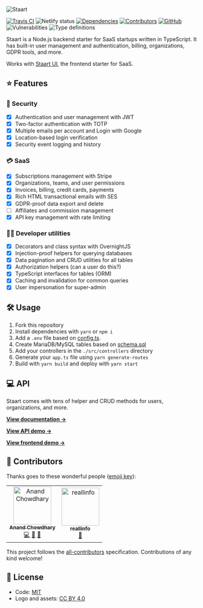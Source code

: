 ![Staart](https://raw.githubusercontent.com/o15y/staart/master/assets/logo.png)

[![Travis CI](https://img.shields.io/travis/o15y/staart.svg)](https://travis-ci.org/o15y/staart)
![Netlify status](https://img.shields.io/endpoint.svg?url=https://platform.oswaldlabs.com/netlify-status/733928c0-f533-485f-90e9-680be56794a9)
[![Dependencies](https://img.shields.io/david/o15y/staart.svg)](https://github.com/o15y/staart/blob/master/package.json)
[![Contributors](https://img.shields.io/github/contributors/o15y/staart.svg)](https://github.com/o15y/staart/graphs/contributors)
[![GitHub](https://img.shields.io/github/license/o15y/staart.svg)](https://github.com/o15y/staart/blob/master/LICENSE)
![Vulnerabilities](https://img.shields.io/snyk/vulnerabilities/github/o15y/staart.svg)
![Type definitions](https://img.shields.io/badge/types-TypeScript-blue.svg)

Staart is a Node.js backend starter for SaaS startups written in TypeScript. It has built-in user management and authentication, billing, organizations, GDPR tools, and more.

Works with [Staart UI](https://github.com/o15y/staart-ui), the frontend starter for SaaS.

## ⭐ Features

### 🔐 Security

- [x] Authentication and user management with JWT
- [x] Two-factor authentication with TOTP
- [x] Multiple emails per account and Login with Google
- [x] Location-based login verification
- [x] Security event logging and history

### 💳 SaaS

- [x] Subscriptions management with Stripe
- [x] Organizations, teams, and user permissions
- [x] Invoices, billing, credit cards, payments
- [x] Rich HTML transactional emails with SES
- [x] GDPR-proof data export and delete
- [ ] Affiliates and commission management
- [x] API key management with rate limiting

### 👩‍💻 Developer utilities

- [x] Decorators and class syntax with OvernightJS
- [x] Injection-proof helpers for querying databases
- [x] Data pagination and CRUD utilities for all tables
- [x] Authorization helpers (can a user do this?)
- [x] TypeScript interfaces for tables (ORM)
- [x] Caching and invalidation for common queries
- [x] User impersonation for super-admin

## 🛠 Usage

1. Fork this repository
1. Install dependencies with `yarn` or `npm i`
1. Add a `.env` file based on [config.ts](https://github.com/o15y/staart/blob/master/src/config.ts).
1. Create MariaDB/MySQL tables based on [schema.sql](https://github.com/o15y/staart/blob/master/schema.sql)
1. Add your controllers in the `./src/controllers` directory
1. Generate your `app.ts` file using `yarn generate-routes`
1. Build with `yarn build` and deploy with `yarn start`

## 💻 API

Staart comes with tens of helper and CRUD methods for users, organizations, and more.

**[View documentation →](https://staart-docs.o15y.com)**

**[View API demo →](https://staart.caprover.oswaldlabs.com)**

**[View frontend demo →](https://staart-demo.o15y.com)**

## 👥 Contributors

Thanks goes to these wonderful people ([emoji key](https://allcontributors.org/docs/en/emoji-key)):

<!-- ALL-CONTRIBUTORS-LIST:START - Do not remove or modify this section -->
<!-- prettier-ignore -->
<table><tr><td align="center"><a href="https://anandchowdhary.com/?utm_source=github&utm_campaign=about-link"><img src="https://avatars3.githubusercontent.com/u/2841780?v=4" width="100px;" alt="Anand Chowdhary"/><br /><sub><b>Anand Chowdhary</b></sub></a><br /><a href="https://github.com/o15y/staart/commits?author=AnandChowdhary" title="Code">💻</a> <a href="https://github.com/o15y/staart/commits?author=AnandChowdhary" title="Documentation">📖</a> <a href="#design-AnandChowdhary" title="Design">🎨</a></td><td align="center"><a href="http://komiserback@gmail.com"><img src="https://avatars3.githubusercontent.com/u/36298335?v=4" width="100px;" alt="reallinfo"/><br /><sub><b>reallinfo</b></sub></a><br /><a href="#design-reallinfo" title="Design">🎨</a></td></tr></table>

<!-- ALL-CONTRIBUTORS-LIST:END -->

This project follows the [all-contributors](https://github.com/all-contributors/all-contributors) specification. Contributions of any kind welcome!

## 📄 License

- Code: [MIT](https://github.com/o15y/staart/blob/master/LICENSE)
- Logo and assets: [CC BY 4.0](https://creativecommons.org/licenses/by/4.0/)
